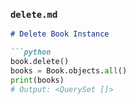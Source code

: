 ### `delete.md`

```markdown
# Delete Book Instance

```python
book.delete()
books = Book.objects.all()
print(books)
# Output: <QuerySet []>
